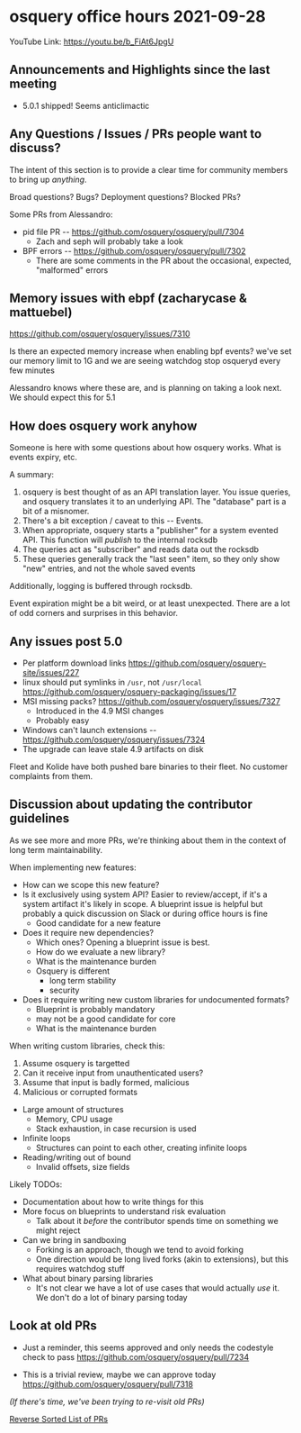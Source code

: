 # osquery office hours 2021-09-28

YouTube Link: https://youtu.be/b_FiAt6JpgU

## Announcements and Highlights since the last meeting

* 5.0.1 shipped! Seems anticlimactic

## Any Questions / Issues / PRs people want to discuss?

The intent of this section is to provide a clear time for community members to bring up _anything_.

Broad questions? Bugs? Deployment questions? Blocked PRs?

Some PRs from Alessandro:
* pid file PR -- https://github.com/osquery/osquery/pull/7304
  - Zach and seph will probably take a look
* BPF errors -- https://github.com/osquery/osquery/pull/7302
  - There are some comments in the PR about the occasional, expected, "malformed" errors

## Memory issues with ebpf (zacharycase & mattuebel)

https://github.com/osquery/osquery/issues/7310

Is there an expected memory increase when enabling bpf events? we've set our memory limit to 1G and we are seeing watchdog stop osqueryd every few minutes

Alessandro knows where these are, and is planning on taking a look next. We should expect this for 5.1

## How does osquery work anyhow

Someone is here with some questions about how osquery works. What is events expiry, etc.

A summary:
1. osquery is best thought of as an API translation layer. You issue queries, and osquery translates it to an underlying API. The "database" part is a bit of a misnomer. 
2. There's a bit exception / caveat to this -- Events.
3. When appropriate, osquery starts a "publisher" for a system evented API. This function will _publish_ to the internal rocksdb
4. The queries act as "subscriber" and reads data out the rocksdb
5. These queries generally track the "last seen" item, so they only show "new" entries, and not the whole saved events

Additionally, logging is buffered through rocksdb. 

Event expiration might be a bit weird, or at least unexpected. There are a lot of odd corners and surprises in this behavior. 

## Any issues post 5.0

* Per platform download links https://github.com/osquery/osquery-site/issues/227
* linux should put symlinks in `/usr`, not `/usr/local` https://github.com/osquery/osquery-packaging/issues/17
* MSI missing packs? https://github.com/osquery/osquery/issues/7327
  - Introduced in the 4.9 MSI changes
  - Probably easy
* Windows can't launch extensions -- https://github.com/osquery/osquery/issues/7324
* The upgrade can leave stale 4.9 artifacts on disk

Fleet and Kolide have both pushed bare binaries to their fleet. No customer complaints from them.

## Discussion about updating the contributor guidelines

As we see more and more PRs, we're thinking about them in the context of long term maintainability. 

When implementing new features:
* How can we scope this new feature?
* Is it exclusively using system API? Easier to review/accept,
  if it's a system artifact it's likely in scope. A blueprint
  issue is helpful but probably a quick discussion on Slack
  or during office hours is fine
  - Good candidate for a new feature
* Does it require new dependencies?
  - Which ones? Opening a blueprint issue is best.
  - How do we evaluate a new library?
  - What is the maintenance burden
  - Osquery is different
    + long term stability
    + security
* Does it require writing new custom libraries for undocumented
  formats?
  - Blueprint is probably mandatory
  - may not be a good candidate for core
  - What is the maintenance burden


When writing custom libraries, check this:

1. Assume osquery is targetted
2. Can it receive input from unauthenticated users?
3. Assume that input is badly formed, malicious
4. Malicious or corrupted formats
  - Large amount of structures
    - Memory, CPU usage
    - Stack exhaustion, in case recursion is used
  - Infinite loops
    - Structures can point to each other, creating infinite loops
  - Reading/writing out of bound
    - Invalid offsets, size fields

Likely TODOs:
* Documentation about how to write things for this
* More focus on blueprints to understand risk evaluation
  - Talk about it _before_ the contributor spends time on something we might reject
* Can we bring in sandboxing
  - Forking is an approach, though we tend to avoid forking
  - One direction would be long lived forks (akin to extensions), but this requires watchdog stuff
* What about binary parsing libraries
  - It's not clear we have a lot of use cases that would actually _use_ it. We don't do a lot of binary parsing today

## Look at old PRs 

- Just a reminder, this seems approved and only needs the codestyle check to pass https://github.com/osquery/osquery/pull/7234

- This is a trivial review, maybe we can approve today https://github.com/osquery/osquery/pull/7318

_(If there's time, we've been trying to re-visit old PRs)_

[Reverse Sorted List of PRs](https://github.com/osquery/osquery/pulls?q=is%3Apr+is%3Aopen+sort%3Acreated-asc)
